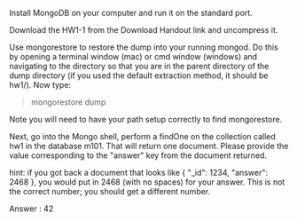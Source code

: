 Install MongoDB on your computer and run it on the standard port.

Download the HW1-1 from the Download Handout link and uncompress it.

Use mongorestore to restore the dump into your running mongod. Do this by opening a terminal window (mac) or cmd window (windows) and navigating to the directory so that you are in the parent directory of the dump directory (if you used the default extraction method, it should be hw1/). Now type:

> mongorestore dump

Note you will need to have your path setup correctly to find mongorestore.

Next, go into the Mongo shell, perform a findOne on the collection called hw1 in the database m101\. That will return one document. Please provide the value corresponding to the "answer" key from the document returned.

hint: if you got back a document that looks like { "_id": 1234, "answer": 2468 }, you would put in 2468 (with no spaces) for your answer. This is not the correct number; you should get a different number.

Answer : 42
